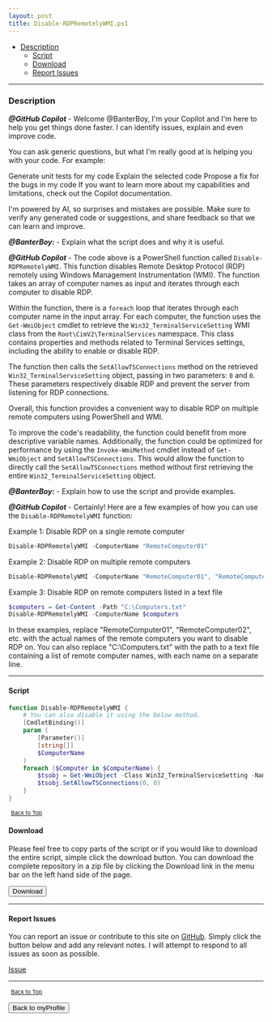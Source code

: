 ```yaml
---
layout: post
title: Disable-RDPRemotelyWMI.ps1
---
```


- [Description](#description)
  - [Script](#script)
  - [Download](#download)
  - [Report Issues](#report-issues)

---

### Description

**_@GitHub Copilot_** - Welcome @BanterBoy, I'm your Copilot and I'm here to help you get things done faster. I can identify issues, explain and even improve code.

You can ask generic questions, but what I'm really good at is helping you with your code. For example:

Generate unit tests for my code
Explain the selected code
Propose a fix for the bugs in my code
If you want to learn more about my capabilities and limitations, check out the Copilot documentation.

I'm powered by AI, so surprises and mistakes are possible. Make sure to verify any generated code or suggestions, and share feedback so that we can learn and improve.

**_@BanterBoy:_** - Explain what the script does and why it is useful.

**_@GitHub Copilot_** - The code above is a PowerShell function called `Disable-RDPRemotelyWMI`. This function disables Remote Desktop Protocol (RDP) remotely using Windows Management Instrumentation (WMI). The function takes an array of computer names as input and iterates through each computer to disable RDP.

Within the function, there is a `foreach` loop that iterates through each computer name in the input array. For each computer, the function uses the `Get-WmiObject` cmdlet to retrieve the `Win32_TerminalServiceSetting` WMI class from the `Root\CimV2\TerminalServices` namespace. This class contains properties and methods related to Terminal Services settings, including the ability to enable or disable RDP.

The function then calls the `SetAllowTSConnections` method on the retrieved `Win32_TerminalServiceSetting` object, passing in two parameters: `0` and `0`. These parameters respectively disable RDP and prevent the server from listening for RDP connections.

Overall, this function provides a convenient way to disable RDP on multiple remote computers using PowerShell and WMI.

To improve the code's readability, the function could benefit from more descriptive variable names. Additionally, the function could be optimized for performance by using the `Invoke-WmiMethod` cmdlet instead of `Get-WmiObject` and `SetAllowTSConnections`. This would allow the function to directly call the `SetAllowTSConnections` method without first retrieving the entire `Win32_TerminalServiceSetting` object.

**_@BanterBoy:_** - Explain how to use the script and provide examples.

**_@GitHub Copilot_** - Certainly! Here are a few examples of how you can use the `Disable-RDPRemotelyWMI` function:

Example 1: Disable RDP on a single remote computer

```powershell
Disable-RDPRemotelyWMI -ComputerName "RemoteComputer01"
```

Example 2: Disable RDP on multiple remote computers

```powershell
Disable-RDPRemotelyWMI -ComputerName "RemoteComputer01", "RemoteComputer02", "RemoteComputer03"
```

Example 3: Disable RDP on remote computers listed in a text file

```powershell
$computers = Get-Content -Path "C:\Computers.txt"
Disable-RDPRemotelyWMI -ComputerName $computers
```

In these examples, replace "RemoteComputer01", "RemoteComputer02", etc. with the actual names of the remote computers you want to disable RDP on. You can also replace "C:\Computers.txt" with the path to a text file containing a list of remote computer names, with each name on a separate line.

---

#### Script

```powershell
function Disable-RDPRemotelyWMI {
    # You can also disable it using the below method.
    [CmdletBinding()]
    param (
        [Parameter()]
        [string[]]
        $ComputerName
    )
    foreach ($Computer in $ComputerName) {
        $tsobj = Get-WmiObject -Class Win32_TerminalServiceSetting -Namespace Root\CimV2\TerminalServices -ComputerName $Computer
        $tsobj.SetAllowTSConnections(0, 0)
    }
}

```

<span style="font-size:11px;"><a href="#"><i class="fas fa-caret-up" aria-hidden="true" style="color: white; margin-right:5px;"></i>Back to Top</a></span>

#### Download

Please feel free to copy parts of the script or if you would like to download the entire script, simple click the download button. You can download the complete repository in a zip file by clicking the Download link in the menu bar on the left hand side of the page.

<button class="btn" type="submit" onclick="window.open('/PowerShell/functions/myProfile/Disable-RDPRemotelyWMI.ps1')">
    <i class="fa fa-cloud-download-alt">
    </i>
        Download
</button>

---

#### Report Issues

You can report an issue or contribute to this site on <a href="https://github.com/BanterBoy/scripts-blog/issues">GitHub</a>. Simply click the button below and add any relevant notes. I will attempt to respond to all issues as soon as possible.

<!-- Place this tag where you want the button to render. -->

<a class="github-button" href="https://github.com/BanterBoy/scripts-blog/issues/new?title=Disable-RDPRemotelyWMI.ps1&body=There is a problem with this function. Please find details below." data-show-count="true" aria-label="Issue BanterBoy/scripts-blog on GitHub">Issue</a>

---

<span style="font-size:11px;"><a href="#"><i class="fas fa-caret-up" aria-hidden="true" style="color: white; margin-right:5px;"></i>Back to Top</a></span>

<a href="/menu/_pages/myProfile.html">
    <button class="btn">
        <i class='fas fa-reply'>
        </i>
            Back to myProfile
    </button>
</a>

[1]: http://ecotrust-canada.github.io/markdown-toc
[2]: https://github.com/googlearchive/code-prettify
